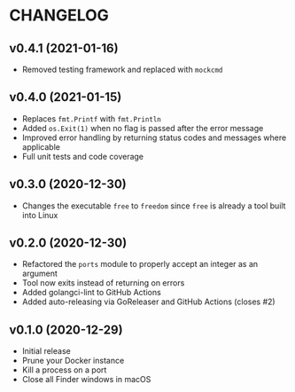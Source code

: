 # CHANGELOG

## v0.4.1 (2021-01-16)

* Removed testing framework and replaced with `mockcmd`

## v0.4.0 (2021-01-15)

* Replaces `fmt.Printf` with `fmt.Println`
* Added `os.Exit(1)` when no flag is passed after the error message
* Improved error handling by returning status codes and messages where applicable
* Full unit tests and code coverage

## v0.3.0 (2020-12-30)

* Changes the executable `free` to `freedom` since `free` is already a tool built into Linux

## v0.2.0 (2020-12-30)

* Refactored the `ports` module to properly accept an integer as an argument
* Tool now exits instead of returning on errors
* Added golangci-lint to GitHub Actions
* Added auto-releasing via GoReleaser and GitHub Actions (closes #2)

## v0.1.0 (2020-12-29)

* Initial release
* Prune your Docker instance
* Kill a process on a port
* Close all Finder windows in macOS

